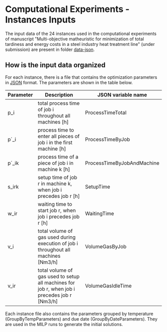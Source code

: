 # Computational Experiments - Instances Inputs

The input data of the 24 instances used in the computational experiments of manuscript "Multi-objective matheuristic for minimization of total tardiness and energy costs in a steel industry heat treatment line" (under submission) are present in folder [data-json](data-json).

## How is the input data organized

For each instance, there is a file that contains the optimization parameters in [JSON](https://www.json.org/json-en.html) format. The parameters are shown in the table below.

| Parameter | Description | JSON variable name |
|-|-|-|
| p_i | total process time of job i throughout all machines [h] | ProcessTimeTotal |
| p´_i | process time to enter all pieces of job i in the first machine [h] | ProcessTimeByJob |
| p´_ik | process time of a piece of job i in machine k [h] | ProcessTimeByJobAndMachine |
| s_irk | setup time of job r in machine k, when job i precedes job r [h] | SetupTime |
| w_ir | waiting time to start job r, when job i precedes job r [h] | WaitingTime |
| v_i | total volume of gas used during execution of job i throughout all machines [Nm3/h] | VolumeGasByJob |
| v_ir | total volume of gas used to setup all machines for job r, when job i precedes job r [Nm3/h] | VolumeGasIdleTime |

Each instance file also contains the parameters grouped by temperature (GroupByTempParameters) and due date (GroupByDateParameters). They are used in the MILP runs to generate the initial solutions.
